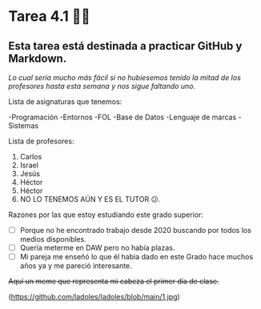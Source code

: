 # Tarea 4.1 👋😄
## Esta tarea está destinada a practicar GitHub y Markdown.

_Lo cual sería mucho más fácil si no hubiesemos tenido la mitad de los profesores hasta esta semana y nos sigue faltando uno._

Lista de asignaturas que tenemos:

-Programación
-Entornos
-FOL
-Base de Datos
-Lenguaje de marcas
-Sistemas

Lista de profesores:
1. Carlos
2. Israel
3. Jesús
4. Héctor
5. Héctor
6. NO LO TENEMOS AÚN Y ES EL TUTOR 😕.

Razones por las que estoy estudiando este grado superior:
- [ ] Porque no he encontrado trabajo desde 2020 buscando por todos los medios disponibles.
- [ ] Quería meterme en DAW pero no había plazas.
- [ ] Mi pareja me enseñó lo que él habia dado en este Grado hace muchos años ya y me pareció interesante.

~~Aquí un meme que representa mi cabeza el primer día de clase.~~

(https://github.com/ladoles/ladoles/blob/main/1.jpg)
